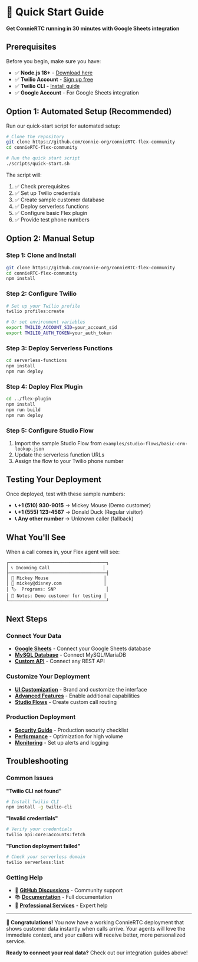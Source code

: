 # 🚀 Quick Start Guide

**Get ConnieRTC running in 30 minutes with Google Sheets integration**

## Prerequisites

Before you begin, make sure you have:

- ✅ **Node.js 18+** - [Download here](https://nodejs.org)
- ✅ **Twilio Account** - [Sign up free](https://www.twilio.com/try-twilio)
- ✅ **Twilio CLI** - [Install guide](https://www.twilio.com/docs/twilio-cli/quickstart)
- ✅ **Google Account** - For Google Sheets integration

## Option 1: Automated Setup (Recommended)

Run our quick-start script for automated setup:

```bash
# Clone the repository
git clone https://github.com/connie-org/connieRTC-flex-community
cd connieRTC-flex-community

# Run the quick start script
./scripts/quick-start.sh
```

The script will:
1. ✅ Check prerequisites
2. ✅ Set up Twilio credentials
3. ✅ Create sample customer database
4. ✅ Deploy serverless functions
5. ✅ Configure basic Flex plugin
6. ✅ Provide test phone numbers

## Option 2: Manual Setup

### Step 1: Clone and Install

```bash
git clone https://github.com/connie-org/connieRTC-flex-community
cd connieRTC-flex-community
npm install
```

### Step 2: Configure Twilio

```bash
# Set up your Twilio profile
twilio profiles:create

# Or set environment variables
export TWILIO_ACCOUNT_SID=your_account_sid
export TWILIO_AUTH_TOKEN=your_auth_token
```

### Step 3: Deploy Serverless Functions

```bash
cd serverless-functions
npm install
npm run deploy
```

### Step 4: Deploy Flex Plugin

```bash
cd ../flex-plugin
npm install
npm run build
npm run deploy
```

### Step 5: Configure Studio Flow

1. Import the sample Studio Flow from `examples/studio-flows/basic-crm-lookup.json`
2. Update the serverless function URLs
3. Assign the flow to your Twilio phone number

## Testing Your Deployment

Once deployed, test with these sample numbers:

- **📞 +1 (510) 930-9015** → Mickey Mouse (Demo customer)
- **📞 +1 (555) 123-4567** → Donald Duck (Regular visitor)
- **📞 Any other number** → Unknown caller (fallback)

## What You'll See

When a call comes in, your Flex agent will see:

```
┌─────────────────────────────────────┐
│ 📞 Incoming Call                    │
├─────────────────────────────────────┤
│ 👤 Mickey Mouse                     │
│ 📧 mickey@disney.com                │
│ 🏷️  Programs: SNP                   │
│ 📝 Notes: Demo customer for testing │
└─────────────────────────────────────┘
```

## Next Steps

### Connect Your Data

- **[Google Sheets](google-sheets.md)** - Connect your Google Sheets database
- **[MySQL Database](mysql-integration.md)** - Connect MySQL/MariaDB
- **[Custom API](custom-api.md)** - Connect any REST API

### Customize Your Deployment

- **[UI Customization](ui-customization.md)** - Brand and customize the interface
- **[Advanced Features](advanced-features.md)** - Enable additional capabilities
- **[Studio Flows](studio-flows.md)** - Create custom call routing

### Production Deployment

- **[Security Guide](security.md)** - Production security checklist
- **[Performance](performance.md)** - Optimization for high volume
- **[Monitoring](monitoring.md)** - Set up alerts and logging

## Troubleshooting

### Common Issues

**"Twilio CLI not found"**
```bash
# Install Twilio CLI
npm install -g twilio-cli
```

**"Invalid credentials"**
```bash
# Verify your credentials
twilio api:core:accounts:fetch
```

**"Function deployment failed"**
```bash
# Check your serverless domain
twilio serverless:list
```

### Getting Help

- 💬 **[GitHub Discussions](https://github.com/connie-org/connieRTC-flex-community/discussions)** - Community support
- 📚 **[Documentation](../README.md)** - Full documentation
- 🏢 **[Professional Services](https://connie.technology/services)** - Expert help

---

**🎉 Congratulations!** You now have a working ConnieRTC deployment that shows customer data instantly when calls arrive. Your agents will love the immediate context, and your callers will receive better, more personalized service.

**Ready to connect your real data?** Check out our integration guides above!
